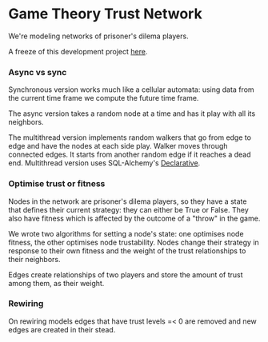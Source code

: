# Game Theory Trust Network

We're modeling networks of prisoner's dilema players.

A freeze of this development project [here](https://github.com/CA-Lab/biomedical-social-networks).

### Async vs sync

Synchronous version works much like a cellular automata: using data
from the current time frame we compute the future time frame.

The async version takes a random node at a time and has it play with
all its neighbors.

The multithread version implements random walkers that go from edge to
edge and have the nodes at each side play. Walker moves through
connected edges. It starts from another random edge if it reaches a
dead end. Multithread version uses SQL-Alchemy's
[Declarative](http://docs.sqlalchemy.org/en/rel_0_9/orm/extensions/declarative.html).




### Optimise trust or fitness

Nodes in the network are prisoner's dilema players, so they have a
state that defines their current strategy: they can either be True or
False. They also have fitness which is affected by the outcome of a
"throw" in the game.

We wrote two algorithms for setting a node's state: one optimises node
fitness, the other optimises node trustability. Nodes change their
strategy in response to their own fitness and the weight of the trust
relationships to their neighbors.

Edges create relationships of two players and store the amount of
trust among them, as their weight.




### Rewiring

On rewiring models edges that have trust levels =< 0 are removed and
new edges are created in their stead.
